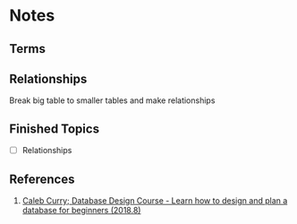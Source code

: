 # Notes

## Terms

## Relationships

Break big table to smaller tables and make relationships



## Finished Topics

- [ ] Relationships

## References

1. [Caleb Curry; Database Design Course - Learn how to design and plan a database for beginners (2018.8)](https://youtu.be/ztHopE5Wnpc)
